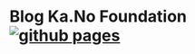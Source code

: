 # Blog Ka.No Foundation [![github pages](https://github.com/kanofoundation/blog/actions/workflows/gh-pages.yml/badge.svg)](https://github.com/kanofoundation/blog/actions/workflows/gh-pages.yml)
